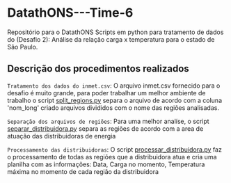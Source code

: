 # DatathONS---Time-6

Repositório para o DatathONS
Scripts em python para tratamento de dados do (Desafio 2): Análise da relação carga x temperatura para o estado de São Paulo.

## Descrição dos procedimentos realizados

`Tratamento dos dados do inmet.csv`: O arquivo inmet.csv fornecido para o desafio é muito grande, para poder trabalhar um melhor ambiente de trabalho o script [split_regions.py](utils/split_regions.py) separa o arquivo de acordo com a coluna 'nom_long' criado arquivos divididos com o nome das regiões analisadas.

`Separação dos arquivos de regiões`: Para uma melhor analíse, o script [separar_distribuidora.py](utils/separar_distribuidora.py) separa as regiões de acordo com a area de atuação das distribuidoras de energia

`Processamento das distribuidoras`: O script [processar_distribuidora.py](utils/processar_distribuidora.py) faz o processamento de todas as regiões que a distribuidora atua e cria uma planilha com as informações: Data, Carga no momento, Temperatura máxima no momento de cada região da distribuidora 